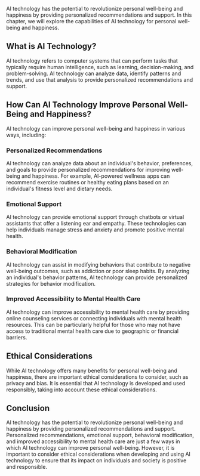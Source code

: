 
AI technology has the potential to revolutionize personal well-being and happiness by providing personalized recommendations and support. In this chapter, we will explore the capabilities of AI technology for personal well-being and happiness.

What is AI Technology?
----------------------

AI technology refers to computer systems that can perform tasks that typically require human intelligence, such as learning, decision-making, and problem-solving. AI technology can analyze data, identify patterns and trends, and use that analysis to provide personalized recommendations and support.

How Can AI Technology Improve Personal Well-Being and Happiness?
----------------------------------------------------------------

AI technology can improve personal well-being and happiness in various ways, including:

### Personalized Recommendations

AI technology can analyze data about an individual's behavior, preferences, and goals to provide personalized recommendations for improving well-being and happiness. For example, AI-powered wellness apps can recommend exercise routines or healthy eating plans based on an individual's fitness level and dietary needs.

### Emotional Support

AI technology can provide emotional support through chatbots or virtual assistants that offer a listening ear and empathy. These technologies can help individuals manage stress and anxiety and promote positive mental health.

### Behavioral Modification

AI technology can assist in modifying behaviors that contribute to negative well-being outcomes, such as addiction or poor sleep habits. By analyzing an individual's behavior patterns, AI technology can provide personalized strategies for behavior modification.

### Improved Accessibility to Mental Health Care

AI technology can improve accessibility to mental health care by providing online counseling services or connecting individuals with mental health resources. This can be particularly helpful for those who may not have access to traditional mental health care due to geographic or financial barriers.

Ethical Considerations
----------------------

While AI technology offers many benefits for personal well-being and happiness, there are important ethical considerations to consider, such as privacy and bias. It is essential that AI technology is developed and used responsibly, taking into account these ethical considerations.

Conclusion
----------

AI technology has the potential to revolutionize personal well-being and happiness by providing personalized recommendations and support. Personalized recommendations, emotional support, behavioral modification, and improved accessibility to mental health care are just a few ways in which AI technology can improve personal well-being. However, it is important to consider ethical considerations when developing and using AI technology to ensure that its impact on individuals and society is positive and responsible.
